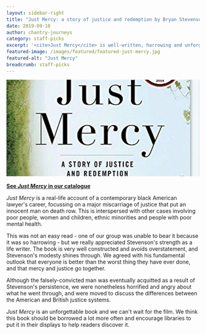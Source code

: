 ```yaml
---
layout: sidebar-right
title: "Just Mercy: a story of justice and redemption by Bryan Stevenson"
date: 2019-09-10
author: chantry-journeys
category: staff-picks
excerpt: '<cite>Just Mercy</cite> is well-written, harrowing and unforgettable.'
featured-image: /images/featured/featured-just-mercy.jpg
featured-alt: "Just Mercy"
breadcrumb: staff-picks
---
```


![Just Mercy](/images/featured/featured-just-mercy.jpg)

**[See <cite>Just Mercy</cite> in our catalogue](https://suffolk.spydus.co.uk/cgi-bin/spydus.exe/ENQ/OPAC/BIBENQ?BRN=1893201)**

<cite>Just Mercy</cite> is a real-life account of a contemporary black American lawyer's career, focussing on a major miscarriage of justice that put an innocent man on death row. This is interspersed with other cases involving poor people, women and children, ethnic minorities and people with poor mental health.

This was not an easy read - one of our group was unable to bear it because it was so harrowing - but we really appreciated Stevenson's strength as a life writer. The book is very well constructed and avoids overstatement, and Stevenson's modesty shines through. We agreed with his fundamental outlook that everyone is better than the worst thing they have ever done, and that mercy and justice go together.

Although the falsely-convicted man was eventually acquitted as a result of Stevenson's persistence, we were nonetheless horrified and angry about what he went through, and were moved to discuss the differences between the American and British justice systems.

<cite>Just Mercy</cite> is an unforgettable book and we can't wait for the film. We think this book should be borrowed a lot more often and encourage libraries to put it in their displays to help readers discover it.

